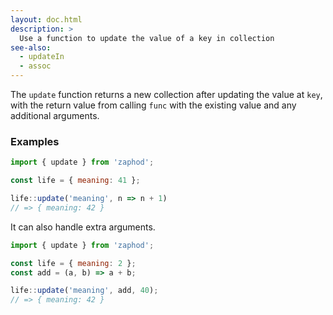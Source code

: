 ```yaml
---
layout: doc.html
description: >
  Use a function to update the value of a key in collection
see-also:
  - updateIn
  - assoc
---
```


The `update` function returns a new collection after updating the value at `key`, with the return value from calling `func` with the existing value and any additional arguments.

### Examples

```js
import { update } from 'zaphod';

const life = { meaning: 41 };

life::update('meaning', n => n + 1)
// => { meaning: 42 }
```

It can also handle extra arguments.

```js
import { update } from 'zaphod';

const life = { meaning: 2 };
const add = (a, b) => a + b;

life::update('meaning', add, 40);
// => { meaning: 42 }
```

